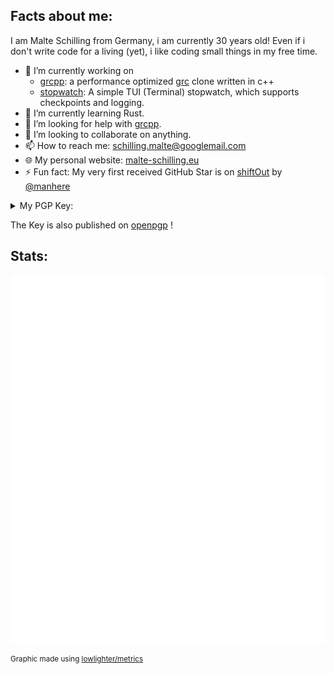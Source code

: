 <!--
**RENoMafex/RENoMafex** is a ✨ _special_ ✨ repository because its `README.md` (this file) appears on your GitHub profile.

Here are some ideas to get you started:

- 🔭 I’m currently working on ...
- 🌱 I’m currently learning ...
- 👯 I’m looking to collaborate on ...
- 🤔 I’m looking for help with ...
- 💬 Ask me about ...
- 📫 How to reach me: ...
- 😄 Pronouns: ...
- ⚡ Fun fact: ...
-->
## Facts about me:
I am Malte Schilling from Germany, i am currently 30 years old! Even if i don't write code for a living (yet), i like coding small things in my free time.

- 🔭 I’m currently working on 
  - [grcpp](https://github.com/RENoMafex/grcpp): a performance optimized [grc](https://github.com/garabik/grc) clone written in c++
  <!-- - [AlexaTimer](https://malte-schilling.eu/arduino_alexa_timer): a clock and timer display for amazons alexas using an Arduino Uno R4 WiFi -->
  - [stopwatch](https://github.com/RENoMafex/stopwatch): A simple TUI (Terminal) stopwatch, which supports checkpoints and logging.
- 🌱 I’m currently learning Rust.
- 🤔 I’m looking for help with [grcpp](https://github.com/RENoMafex/grcpp).
- 👯 I’m looking to collaborate on anything.
- 📫 How to reach me: [schilling.malte@googlemail.com](mailto:schilling.malte@googlemail.com)
- 🌐 My personal website: [malte-schilling.eu](https://malte-schilling.eu)
- ⚡ Fun fact: My very first received GitHub Star is on [shiftOut](https://github.com/RENoMafex/shiftOut) by [@manhere](https://github.com/manhere)

<details>
<summary>My PGP Key:</summary>
-----BEGIN PGP PUBLIC KEY BLOCK-----<br>
mDMEaCJQFxYJKwYBBAHaRw8BAQdA34DM3SnGLFndXEDWP891UhiQrvoiLJ6+3aVj
gZuVt+60ME1hbHRlIFNjaGlsbGluZyA8c2NoaWxsaW5nLm1hbHRlQGdvb2dsZW1h
aWwuY29tPoiTBBMWCgA7FiEEaJ9rKQ4y5W5rHIlLhYQc3F5It8AFAmgiUBcCGwMF
CwkIBwICIgIGFQoJCAsCBBYCAwECHgcCF4AACgkQhYQc3F5It8BGnAEAzD9/sMdP
SlVywEfMaizNf61DlU1zkB8M0Rxhxb3IjscBAJFVMOhKhPH1tc0hn5MMUNCANVXV
YUij/HtL9OgUZF0HuDgEaCJQFxIKKwYBBAGXVQEFAQEHQEjyRB6O98dtSlj7b3IK
4+icC6YsMVhvU0IWj7fgHL41AwEIB4h4BBgWCgAgFiEEaJ9rKQ4y5W5rHIlLhYQc
3F5It8AFAmgiUBcCGwwACgkQhYQc3F5It8COAQD+JXoBKdrf46Fyd7l2fKS7MQZT
zqttc9f3mn3yCEc1OLEBAJfChXazTw4SjKUcx0TD0aWxEO0h8H2p5F2LTKHNT0sM
=c8Ic<br>
-----END PGP PUBLIC KEY BLOCK-----<br><br>
</details>

The Key is also published on [openpgp](https://keys.openpgp.org/search?q=689F6B290E32E56E6B1C894B85841CDC5E48B7C0) !

## Stats:
![Metrics](/github-metrics.svg)

<sup>Graphic made using [lowlighter/metrics](https://github.com/lowlighter/metrics)</sup>


